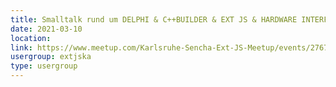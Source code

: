 ```yaml
---
title: Smalltalk rund um DELPHI & C++BUILDER & EXT JS & HARDWARE INTERFACING
date: 2021-03-10
location: 
link: https://www.meetup.com/Karlsruhe-Sencha-Ext-JS-Meetup/events/276796239/
usergroup: extjska
type: usergroup
---
```

